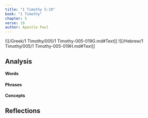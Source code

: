```yaml
---
title: "1 Timothy 5:19"
book: "1 Timothy"
chapter: 5
verse: 19
author: Apostle Paul
---
```

![[/Greek/1 Timothy/005/1 Timothy-005-019G.md#Text]]
![[/Hebrew/1 Timothy/005/1 Timothy-005-019H.md#Text]]

## Analysis

#### Words

#### Phrases

#### Concepts

## Reflections
